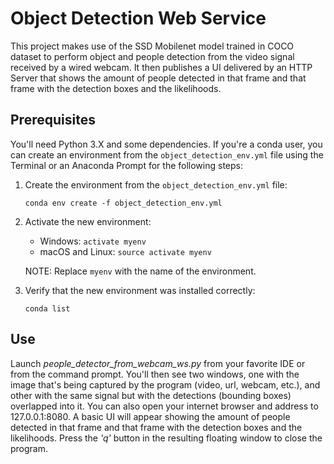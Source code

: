 # Object Detection Web Service

This project makes use of the SSD Mobilenet model trained in COCO dataset to perform object and people detection from the video signal received by a wired webcam. It then publishes a UI delivered by an HTTP Server that shows the amount of people detected in that frame and that frame with the detection boxes and the likelihoods.

## Prerequisites

You'll need Python 3.X and some dependencies. If you're a conda user, you can create an environment from the ```object_detection_env.yml``` file using the Terminal or an Anaconda Prompt for the following steps:

1. Create the environment from the ```object_detection_env.yml``` file:

    ```conda env create -f object_detection_env.yml```
2. Activate the new environment:
    * Windows: ```activate myenv```
    * macOS and Linux: ```source activate myenv``` 
    
    NOTE: Replace ```myenv``` with the name of the environment.
3. Verify that the new environment was installed correctly:

    ```conda list```

## Use

Launch *people_detector_from_webcam_ws.py* from your favorite IDE or from the command prompt. You'll then see two windows, one with the image that's being captured by the program (video, url, webcam, etc.), and other with the same signal but with the detections (bounding boxes) overlapped into it. You can also open your internet browser and address to 127.0.0.1:8080. A basic UI will appear showing the amount of people detected in that frame and that frame with the detection boxes and the likelihoods. Press the *'q'* button in the resulting floating window to close the program.
